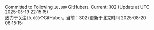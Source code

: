 Committed to Following `10,000` GitHubers. Current: <!-- FOLLOWING_COUNT -->302<!-- FOLLOWING_COUNT --> (Update at UTC <!-- LAST_UPDATED -->2025-08-19 22:15:15<!-- LAST_UPDATED -->)<br>
致力于关注`10,000`个GitHuber。当前：<!-- FOLLOWING_COUNT -->302<!-- FOLLOWING_COUNT --> (更新于北京时间 <!-- LAST_UPDATED_CST -->2025-08-20 06:15:15<!-- LAST_UPDATED_CST -->)
